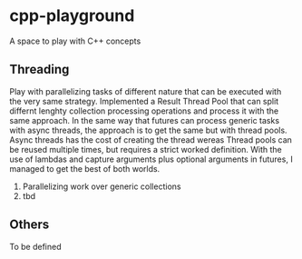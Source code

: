 # cpp-playground
A space to play with C++ concepts

## Threading
Play with parallelizing tasks of different nature that can be executed with the very same strategy.
Implemented a Result Thread Pool that can split differnt lenghty collection processing operations and process it with the same approach.
In the same way that futures can process generic tasks with async threads, the approach is to get the same but with thread pools.
Async threads has the cost of creating the thread wereas Thread pools can be reused multiple times, but requires a strict worked definition.
With the use of lambdas and capture arguments plus optional arguments in futures, I managed to get the best of both worlds.

1. Parallelizing work over generic collections
2. tbd

## Others
To be defined
